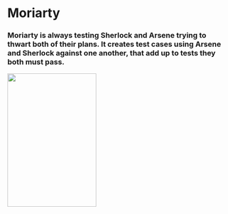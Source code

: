 # Moriarty
### Moriarty is always testing Sherlock and Arsene trying to thwart both of their plans. It creates test cases using Arsene and Sherlock against one another, that add up to tests they both must pass.

<img src="https://github.com/ItsZeusBro/RegXGen/blob/59b8ad5f15f2b77fd356de7737c7ab2370f474e0/Docs/Moriarty.jpeg" height="300" width="200">
